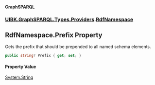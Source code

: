#### [GraphSPARQL](./index.md 'index')
### [UIBK.GraphSPARQL.Types.Providers](./UIBK-GraphSPARQL-Types-Providers.md 'UIBK.GraphSPARQL.Types.Providers').[RdfNamespace](./UIBK-GraphSPARQL-Types-Providers-RdfNamespace.md 'UIBK.GraphSPARQL.Types.Providers.RdfNamespace')
## RdfNamespace.Prefix Property
Gets the prefix that should be prepended to all named schema elements.  
```csharp
public string? Prefix { get; set; }
```
#### Property Value
[System.String](https://docs.microsoft.com/en-us/dotnet/api/System.String 'System.String')  

